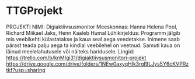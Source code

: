 # TTGProjekt
PROJEKTI NIMI: Digiaktiivsusmonitor
Meeskonnas: Hanna Helena Pool, Richard Miikael Jaks, Henn Kaaleb Humal
Lühikirjeldus: Programm jälgib mis veebikehti külastatakse ja kaua seal aega veedetakse. Inimene saab pärast teada palju aega ta kindlal veebilehel on veetnud. Samuti kaua on läinud meelelahutusele või näiteks haridusele. 
Lingid: 
https://trello.com/b/knMIgi31/digiaktiivsusmonitori-projekt
https://drive.google.com/drive/folders/1NEw0axyqHIk3rgl9LJys5Y6cKVPRztkf?usp=sharing
